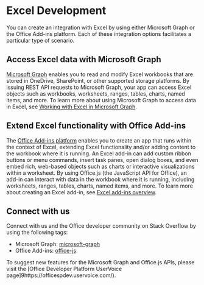 # Excel Development

You can create an integration with Excel by using either Microsoft Graph or the Office Add-ins platform. Each of these integration options facilitates a particular type of scenario.

## Access Excel data with Microsoft Graph

[Microsoft Graph](https://developer.microsoft.com/en-us/graph) enables you to read and modify Excel workbooks that are stored in OneDrive, SharePoint, or other supported storage platforms. By issuing REST API requests to Microsoft Graph, your app can access Excel objects such as workbooks, worksheets, ranges, tables, charts, named items, and more. To learn more about using Microsoft Graph to access data in Excel, see [Working with Excel in Microsoft Graph](https://developer.microsoft.com/en-us/graph/docs/api-reference/v1.0/resources/excel).

## Extend Excel functionality with Office Add-ins

The [Office Add-ins platform](https://dev.office.com/docs/add-ins/overview/office-add-ins) enables you to create an app that runs within the context of Excel, extending Excel functionality and/or adding content to the workbook where it is running. An Excel add-in can add custom ribbon buttons or menu commands, insert task panes, open dialog boxes, and even embed rich, web-based objects such as charts or interactive visualizations within a worksheet. By using Office.js (the JavaScript API for Office), an add-in can interact with data in the workbook where it is running, including worksheets, ranges, tables, charts, named items, and more. To learn more about creating an Excel add-in, see [Excel add-ins overview](excel-add-ins-overview.md).

## Connect with us

Connect with us and the Office developer community on Stack Overflow by using the following tags:

* Microsoft Graph: [microsoft-graph](https://stackoverflow.com/questions/tagged/microsoft-graph)
* Office Add-ins: [office-js](https://stackoverflow.com/questions/tagged/office-js)

To suggest new features for the Microsoft Graph and Office.js APIs, please visit the [Office Developer Platform UserVoice page]9https://officespdev.uservoice.com/).